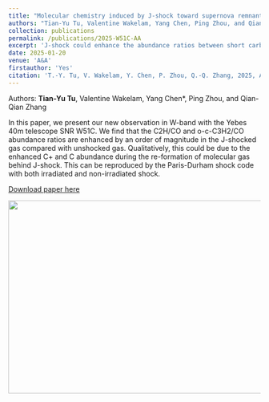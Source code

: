```yaml
---
title: "Molecular chemistry induced by J-shock toward supernova remnant W51C"
authors: "Tian-Yu Tu, Valentine Wakelam, Yang Chen, Ping Zhou, and Qian-Qian Zhang"
collection: publications
permalink: /publications/2025-W51C-AA
excerpt: 'J-shock could enhance the abundance ratios between short carbon chains and CO toward SNR W51C.'
date: 2025-01-20
venue: 'A&A'
firstauthor: 'Yes'
citation: 'T.-Y. Tu, V. Wakelam, Y. Chen, P. Zhou, Q.-Q. Zhang, 2025, A&A, 693, A222'
---
```

Authors: **Tian-Yu Tu**, Valentine Wakelam, Yang Chen*, Ping Zhou, and Qian-Qian Zhang

In this paper, we present our new observation in W-band with the Yebes 40m telescope SNR W51C. We find that the C2H/CO and o-c-C3H2/CO abundance ratios are enhanced by an order of magnitude in the J-shocked gas compared with unshocked gas. Qualitatively, this could be due to the enhanced C+ and C abundance during the re-formation of molecular gas behind J-shock. This can be reproduced by the Paris-Durham shock code with both irradiated and non-irradiated shock. 

[Download paper here](http://tty1105.github.io/files/publications/aa52270-24.pdf)


<img src="https://tty1105.github.io/files/publications/2024_W51C_AA.png" width="732" height="385" align="middle" /> <br>
